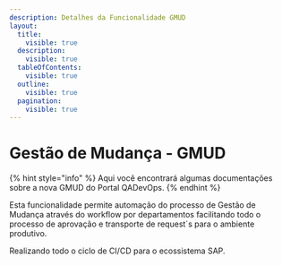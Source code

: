 ```yaml
---
description: Detalhes da Funcionalidade GMUD
layout:
  title:
    visible: true
  description:
    visible: true
  tableOfContents:
    visible: true
  outline:
    visible: true
  pagination:
    visible: true
---
```


# Gestão de Mudança - GMUD

{% hint style="info" %}
Aqui você encontrará algumas documentações sobre a nova GMUD do Portal QADevOps.
{% endhint %}

Esta funcionalidade permite automação do processo de Gestão de Mudança através do workflow por departamentos facilitando todo o processo de aprovação e transporte de request´s para o ambiente produtivo.

Realizando todo o ciclo de CI/CD para o ecossistema SAP.
